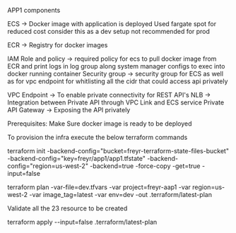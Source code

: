 APP1 components

ECS -> Docker image with application is deployed 
      Used fargate spot for reduced cost consider this as a dev setup not recommended for prod

ECR -> Registry for docker images

IAM Role and policy -> required policy for ecs to pull docker image from ECR and print logs in log group along system manager configs to exec into docker running container
Security group -> security group for ECS as well as for vpc endpoint for whitlisting all the cidr that could access api privately

VPC Endpoint -> To enable private connectivity for REST API's
NLB -> Integration between Private API through VPC Link and ECS service
Private API Gateway -> Exposing the API privately


Prerequisites: 
Make Sure docker image is ready to be deployed

To provision the infra execute the below terraform commands

terraform init -backend-config="bucket=freyr-terraform-state-files-bucket" -backend-config="key=freyr/app1/app1.tfstate" -backend-config="region=us-west-2" -backend=true -force-copy -get=true -input=false


terraform plan -var-file=dev.tfvars -var project=freyr-aap1 -var region=us-west-2 -var image_tag=latest -var env=dev -out .terraform/latest-plan

Validate all the 23 resource to be created

terraform apply --input=false .terraform/latest-plan